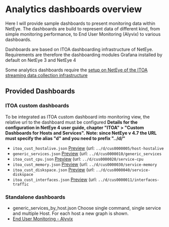 # Analytics dashboards overview

Here I will provide sample dashboards to present monitoring data within NetEye. The dashboards are build to represent data of different kind, from simple monitoring performance, to End User Monitoring (Alyvix) to various dashboards.

Dashboards are based on ITOA dashboarding infrastructure of NetEye. Requirements are therefore the dashboarding modules Grafana installed by default on NetEye 3 and NetEye 4

Some analytics dashboards require the [setup on NetEye of the ITOA streaming data collection infrastructure](../../itoa/)

## Provided Dashboards 

### ITOA custom dashboards
To be integrated as ITOA custom dashboard into monitoring view, the relative url to the dashboard must be configured
__Details for the configuration in NetEye 4 user guide, chapter "ITOA" > "Custom Dashboards for Hosts and Services".__
__Note: since NetEye v 4.7 the URL must specify the alias "d" and you need to prefix "../d/"__

- `itoa_cust_hostalive.json`         [Preview](./itoa_cust_hostalive.png) (url: `../d/cus0000005/host-hostalive`
- `generic_services.json` 	     [Preview](./itoa_cust_diskspace.png) (url: `../d/cus0000010/generic_services`
- `itoa_cust_cpu.json` 	             [Preview](./itoa_cust_diskspace.png) (url: `../d/cus0000020/service-cpu`
- `itoa_cust_memory.json` 	     [Preview](./itoa_cust_diskspace.png) (url: `../d/cus0000030/service-memory`
- `itoa_cust_diskspace.json`         [Preview](./itoa_cust_diskspace.png) (url: `../d/cus0000040/service-diskspace`
- `itoa_cust_interfaces.json`        [Preview](./itoa_cust_interfaces.png) (url: `../d/cus0000011/interfaces-traffic`



### Standalone dashboards
- generic_services_by_host.json Choose single command, single service and multiple Host. For each host a new graph is shown.
- [End User Monitoring - Alyvix](alyvix/)

